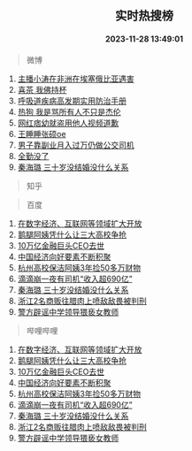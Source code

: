 <div align="center"><h2>实时热搜榜</h2><h4>2023-11-28 13:49:01</h4></div>

> 微博  

1. [主播小涛在非洲在埃塞俄比亚遇害](https://s.weibo.com/weibo?q=%23%E4%B8%BB%E6%92%AD%E5%B0%8F%E6%B6%9B%E5%9C%A8%E9%9D%9E%E6%B4%B2%E5%9C%A8%E5%9F%83%E5%A1%9E%E4%BF%84%E6%AF%94%E4%BA%9A%E9%81%87%E5%AE%B3%23&t=31&band_rank=1&Refer=top)<br />
2. [喜茶 我佛持杯](https://s.weibo.com/weibo?q=%E5%96%9C%E8%8C%B6%20%E6%88%91%E4%BD%9B%E6%8C%81%E6%9D%AF&t=31&band_rank=2&Refer=top)<br />
3. [呼吸道疾病高发期实用防治手册](https://s.weibo.com/weibo?q=%23%E5%91%BC%E5%90%B8%E9%81%93%E7%96%BE%E7%97%85%E9%AB%98%E5%8F%91%E6%9C%9F%E5%AE%9E%E7%94%A8%E9%98%B2%E6%B2%BB%E6%89%8B%E5%86%8C%23&t=31&band_rank=3&Refer=top)<br />
4. [热狗 我是骂所有人不只是杰伦](https://s.weibo.com/weibo?q=%E7%83%AD%E7%8B%97%20%E6%88%91%E6%98%AF%E9%AA%82%E6%89%80%E6%9C%89%E4%BA%BA%E4%B8%8D%E5%8F%AA%E6%98%AF%E6%9D%B0%E4%BC%A6&t=31&band_rank=4&Refer=top)<br />
5. [网红痞幼就盗用他人视频道歉](https://s.weibo.com/weibo?q=%23%E7%BD%91%E7%BA%A2%E7%97%9E%E5%B9%BC%E5%B0%B1%E7%9B%97%E7%94%A8%E4%BB%96%E4%BA%BA%E8%A7%86%E9%A2%91%E9%81%93%E6%AD%89%23&t=31&band_rank=5&Refer=top)<br />
6. [王睡睡张硕oe](https://s.weibo.com/weibo?q=%23%E7%8E%8B%E7%9D%A1%E7%9D%A1%E5%BC%A0%E7%A1%95oe%23&t=31&band_rank=6&Refer=top)<br />
7. [男子靠副业月入过万仍做公交司机](https://s.weibo.com/weibo?q=%23%E7%94%B7%E5%AD%90%E9%9D%A0%E5%89%AF%E4%B8%9A%E6%9C%88%E5%85%A5%E8%BF%87%E4%B8%87%E4%BB%8D%E5%81%9A%E5%85%AC%E4%BA%A4%E5%8F%B8%E6%9C%BA%23&t=31&band_rank=7&Refer=top)<br />
8. [全勤没了](https://s.weibo.com/weibo?q=%E5%85%A8%E5%8B%A4%E6%B2%A1%E4%BA%86&t=31&band_rank=8&Refer=top)<br />
9. [秦海璐 三十岁没结婚没什么关系](https://s.weibo.com/weibo?q=%E7%A7%A6%E6%B5%B7%E7%92%90%20%E4%B8%89%E5%8D%81%E5%B2%81%E6%B2%A1%E7%BB%93%E5%A9%9A%E6%B2%A1%E4%BB%80%E4%B9%88%E5%85%B3%E7%B3%BB&t=31&band_rank=9&Refer=top)<br />

> 知乎  


> 百度  

1. [在数字经济、互联网等领域扩大开放](https://www.baidu.com/s?wd=%E5%9C%A8%E6%95%B0%E5%AD%97%E7%BB%8F%E6%B5%8E%E3%80%81%E4%BA%92%E8%81%94%E7%BD%91%E7%AD%89%E9%A2%86%E5%9F%9F%E6%89%A9%E5%A4%A7%E5%BC%80%E6%94%BE&sa=fyb_news&rsv_dl=fyb_news)<br />
2. [鹅腿阿姨凭什么让三大高校争抢](https://www.baidu.com/s?wd=%E9%B9%85%E8%85%BF%E9%98%BF%E5%A7%A8%E5%87%AD%E4%BB%80%E4%B9%88%E8%AE%A9%E4%B8%89%E5%A4%A7%E9%AB%98%E6%A0%A1%E4%BA%89%E6%8A%A2&sa=fyb_news&rsv_dl=fyb_news)<br />
3. [10万亿金融巨头CEO去世](https://www.baidu.com/s?wd=10%E4%B8%87%E4%BA%BF%E9%87%91%E8%9E%8D%E5%B7%A8%E5%A4%B4CEO%E5%8E%BB%E4%B8%96&sa=fyb_news&rsv_dl=fyb_news)<br />
4. [中国经济向好要素不断积聚](https://www.baidu.com/s?wd=%E4%B8%AD%E5%9B%BD%E7%BB%8F%E6%B5%8E%E5%90%91%E5%A5%BD%E8%A6%81%E7%B4%A0%E4%B8%8D%E6%96%AD%E7%A7%AF%E8%81%9A&sa=fyb_news&rsv_dl=fyb_news)<br />
5. [杭州高校保洁阿姨3年捡50多万财物](https://www.baidu.com/s?wd=%E6%9D%AD%E5%B7%9E%E9%AB%98%E6%A0%A1%E4%BF%9D%E6%B4%81%E9%98%BF%E5%A7%A83%E5%B9%B4%E6%8D%A150%E5%A4%9A%E4%B8%87%E8%B4%A2%E7%89%A9&sa=fyb_news&rsv_dl=fyb_news)<br />
6. [滴滴崩一夜有司机“收入超690亿”](https://www.baidu.com/s?wd=%E6%BB%B4%E6%BB%B4%E5%B4%A9%E4%B8%80%E5%A4%9C%E6%9C%89%E5%8F%B8%E6%9C%BA%E2%80%9C%E6%94%B6%E5%85%A5%E8%B6%85690%E4%BA%BF%E2%80%9D&sa=fyb_news&rsv_dl=fyb_news)<br />
7. [秦海璐 三十岁没结婚没什么关系](https://www.baidu.com/s?wd=%E7%A7%A6%E6%B5%B7%E7%92%90+%E4%B8%89%E5%8D%81%E5%B2%81%E6%B2%A1%E7%BB%93%E5%A9%9A%E6%B2%A1%E4%BB%80%E4%B9%88%E5%85%B3%E7%B3%BB&sa=fyb_news&rsv_dl=fyb_news)<br />
8. [浙江2名商贩往腊肉上喷敌敌畏被判刑](https://www.baidu.com/s?wd=%E6%B5%99%E6%B1%9F2%E5%90%8D%E5%95%86%E8%B4%A9%E5%BE%80%E8%85%8A%E8%82%89%E4%B8%8A%E5%96%B7%E6%95%8C%E6%95%8C%E7%95%8F%E8%A2%AB%E5%88%A4%E5%88%91&sa=fyb_news&rsv_dl=fyb_news)<br />
9. [警方辟谣中学领导猥亵女教师](https://www.baidu.com/s?wd=%E8%AD%A6%E6%96%B9%E8%BE%9F%E8%B0%A3%E4%B8%AD%E5%AD%A6%E9%A2%86%E5%AF%BC%E7%8C%A5%E4%BA%B5%E5%A5%B3%E6%95%99%E5%B8%88&sa=fyb_news&rsv_dl=fyb_news)<br />

> 哔哩哔哩  

1. [在数字经济、互联网等领域扩大开放](https://www.baidu.com/s?wd=%E5%9C%A8%E6%95%B0%E5%AD%97%E7%BB%8F%E6%B5%8E%E3%80%81%E4%BA%92%E8%81%94%E7%BD%91%E7%AD%89%E9%A2%86%E5%9F%9F%E6%89%A9%E5%A4%A7%E5%BC%80%E6%94%BE&sa=fyb_news&rsv_dl=fyb_news)<br />
2. [鹅腿阿姨凭什么让三大高校争抢](https://www.baidu.com/s?wd=%E9%B9%85%E8%85%BF%E9%98%BF%E5%A7%A8%E5%87%AD%E4%BB%80%E4%B9%88%E8%AE%A9%E4%B8%89%E5%A4%A7%E9%AB%98%E6%A0%A1%E4%BA%89%E6%8A%A2&sa=fyb_news&rsv_dl=fyb_news)<br />
3. [10万亿金融巨头CEO去世](https://www.baidu.com/s?wd=10%E4%B8%87%E4%BA%BF%E9%87%91%E8%9E%8D%E5%B7%A8%E5%A4%B4CEO%E5%8E%BB%E4%B8%96&sa=fyb_news&rsv_dl=fyb_news)<br />
4. [中国经济向好要素不断积聚](https://www.baidu.com/s?wd=%E4%B8%AD%E5%9B%BD%E7%BB%8F%E6%B5%8E%E5%90%91%E5%A5%BD%E8%A6%81%E7%B4%A0%E4%B8%8D%E6%96%AD%E7%A7%AF%E8%81%9A&sa=fyb_news&rsv_dl=fyb_news)<br />
5. [杭州高校保洁阿姨3年捡50多万财物](https://www.baidu.com/s?wd=%E6%9D%AD%E5%B7%9E%E9%AB%98%E6%A0%A1%E4%BF%9D%E6%B4%81%E9%98%BF%E5%A7%A83%E5%B9%B4%E6%8D%A150%E5%A4%9A%E4%B8%87%E8%B4%A2%E7%89%A9&sa=fyb_news&rsv_dl=fyb_news)<br />
6. [滴滴崩一夜有司机“收入超690亿”](https://www.baidu.com/s?wd=%E6%BB%B4%E6%BB%B4%E5%B4%A9%E4%B8%80%E5%A4%9C%E6%9C%89%E5%8F%B8%E6%9C%BA%E2%80%9C%E6%94%B6%E5%85%A5%E8%B6%85690%E4%BA%BF%E2%80%9D&sa=fyb_news&rsv_dl=fyb_news)<br />
7. [秦海璐 三十岁没结婚没什么关系](https://www.baidu.com/s?wd=%E7%A7%A6%E6%B5%B7%E7%92%90+%E4%B8%89%E5%8D%81%E5%B2%81%E6%B2%A1%E7%BB%93%E5%A9%9A%E6%B2%A1%E4%BB%80%E4%B9%88%E5%85%B3%E7%B3%BB&sa=fyb_news&rsv_dl=fyb_news)<br />
8. [浙江2名商贩往腊肉上喷敌敌畏被判刑](https://www.baidu.com/s?wd=%E6%B5%99%E6%B1%9F2%E5%90%8D%E5%95%86%E8%B4%A9%E5%BE%80%E8%85%8A%E8%82%89%E4%B8%8A%E5%96%B7%E6%95%8C%E6%95%8C%E7%95%8F%E8%A2%AB%E5%88%A4%E5%88%91&sa=fyb_news&rsv_dl=fyb_news)<br />
9. [警方辟谣中学领导猥亵女教师](https://www.baidu.com/s?wd=%E8%AD%A6%E6%96%B9%E8%BE%9F%E8%B0%A3%E4%B8%AD%E5%AD%A6%E9%A2%86%E5%AF%BC%E7%8C%A5%E4%BA%B5%E5%A5%B3%E6%95%99%E5%B8%88&sa=fyb_news&rsv_dl=fyb_news)<br />

